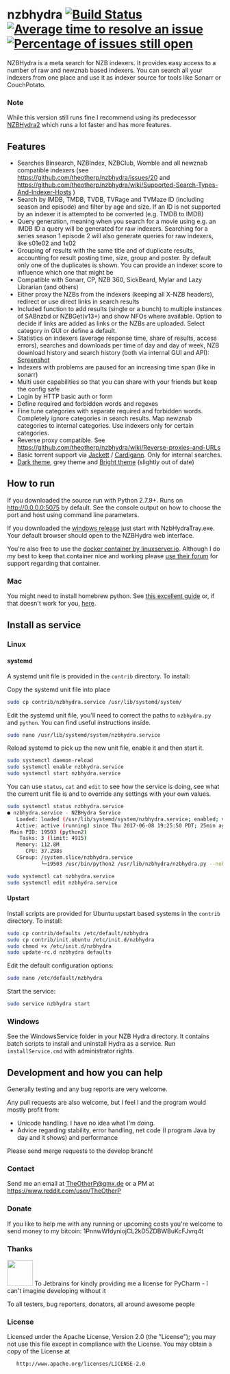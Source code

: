 # nzbhydra  [![Build Status](https://travis-ci.org/theotherp/nzbhydra.svg?branch=master)](https://travis-ci.org/theotherp/nzbhydra) [![Average time to resolve an issue](http://isitmaintained.com/badge/resolution/theotherp/nzbhydra.svg)](http://isitmaintained.com/project/theotherp/nzbhydra "Average time to resolve an issue") [![Percentage of issues still open](http://isitmaintained.com/badge/open/theotherp/nzbhydra.svg)](http://isitmaintained.com/project/theotherp/nzbhydra "Percentage of issues still open")
NZBHydra is a meta search for NZB indexers. It provides easy access to a number of raw and newznab based indexers. You can search all your indexers from one place and use it as indexer source for tools like Sonarr or CouchPotato.

### Note
While this version still runs fine I recommend using its predecessor [NZBHydra2](https://github.com/theotherp/nzbhydra2) which runs a lot faster and has more features.


## Features
* Searches Binsearch, NZBIndex, NZBClub,  Womble and all newznab compatible indexers (see https://github.com/theotherp/nzbhydra/issues/20 and https://github.com/theotherp/nzbhydra/wiki/Supported-Search-Types-And-Indexer-Hosts )
* Search by IMDB, TMDB, TVDB, TVRage and TVMaze ID (including season and episode) and filter by age and size. If an ID is not supported by an indexer it is attempted to be converted (e.g. TMDB to IMDB)
* Query generation, meaning when you search for a movie using e.g. an IMDB ID a query will be generated for raw indexers. Searching for a series season 1 episode 2 will also generate queries for raw indexers, like s01e02 and 1x02
* Grouping of results with the same title and of duplicate results, accounting for result posting time, size, group and poster. By default only one of the duplicates is shown. You can provide an indexer score to influence which one that might be
* Compatible with Sonarr, CP, NZB 360, SickBeard, Mylar and Lazy Librarian (and others)
* Either proxy the NZBs from the indexers (keeping all X-NZB headers), redirect or use direct links in search results
* Included function to add results (single or a bunch) to multiple instances of SABnzbd or NZBGet(v13+) and show NFOs where available. Option to decide if links are added as links or the NZBs are uploaded. Select category in GUI or define a default.
* Statistics on indexers (average response time, share of results, access errors), searches and downloads per time of day and day of week, NZB download history and search history (both via internal GUI and API): [Screenshot](http://i.imgur.com/Xc6URSc.png) 
* Indexers with problems are paused for an increasing time span (like in sonarr)
* Multi user capabilities so that you can share with your friends but keep the config safe
* Login by HTTP basic auth or form
* Define required and forbidden words and regexes
* Fine tune categories with separate required and forbidden words. Completely ignore categories in search results. Map newznab categories to internal categories. Use indexers only for certain categories.
* Reverse proxy compatible. See https://github.com/theotherp/nzbhydra/wiki/Reverse-proxies-and-URLs
* Basic torrent support via [Jackett](https://github.com/Jackett/Jackett) / [Cardigann](https://github.com/cardigann/cardigann/). Only for internal searches.
* [Dark theme](http://imgur.com/a/iCzL0), grey theme and [Bright theme](https://imgur.com/a/lBq9n) (slightly out of date)

##  How to run
If you downloaded the source run with Python 2.7.9+. Runs on http://0.0.0.0:5075 by default. See the console output on how to choose the port and host using command line parameters.

If you downloaded the [windows release](https://github.com/theotherp/nzbhydra-windows-releases) just start with NzbHydraTray.exe. Your default browser should open to the NZBHydra web interface.

You're also free to use the [docker container by linuxserver.io](https://hub.docker.com/r/linuxserver/hydra/). 
Although I do my best to keep that container nice and working please [use their forum](https://forum.linuxserver.io/index.php?threads/support-linuxserver-io-hydra.499/) for support regarding that container.

### Mac
You might need to install homebrew python. See [this excellent guide](https://www.mattgibson.ca/getting-nzbhydra-working-macos-sierra/) or, if that doesn't work for you, [here](https://pay.reddit.com/r/usenet/comments/7blcar/tutorial_ive_just_found_an_easy_way_to_make/).

## Install as service
### Linux
#### systemd
A systemd unit file is provided in the `contrib` directory. To install:

Copy the systemd unit file into place

```sh
sudo cp contrib/nzbhydra.service /usr/lib/systemd/system/
```

Edit the systemd unit file, you'll need to correct the paths to `nzbhydra.py` and `python`. You can find useful instructions inside.

```sh
sudo nano /usr/lib/systemd/system/nzbhydra.service
```

Reload systemd to pick up the new unit file, enable it and then start it.

```sh
sudo systemctl daemon-reload
sudo systemctl enable nzbhydra.service
sudo systemctl start nzbhydra.service
```

You can use `status`, `cat` and `edit` to see how the service is doing, see what the current unit file is and to override any settings with your own values.

```sh
sudo systemctl status nzbhydra.service
● nzbhydra.service - NZBHydra Service
   Loaded: loaded (/usr/lib/systemd/system/nzbhydra.service; enabled; vendor preset: disabled)
   Active: active (running) since Thu 2017-06-08 19:25:50 PDT; 25min ago
 Main PID: 19503 (python2)
    Tasks: 3 (limit: 4915)
   Memory: 112.8M
      CPU: 37.298s
   CGroup: /system.slice/nzbhydra.service
           └─19503 /usr/bin/python2 /usr/lib/nzbhydra/nzbhydra.py --nobrowser --config /etc/nzbhydra/settings.cfg --database /var/lib/nzbhydra/nzbhydra.db

sudo systemctl cat nzbhydra.service
sudo systemctl edit nzbhydra.service
```

#### Upstart
Install scripts are provided for Ubuntu upstart based systems in the `contrib` directory. To install:

```sh
sudo cp contrib/defaults /etc/default/nzbhydra
sudo cp contrib/init.ubuntu /etc/init.d/nzbhydra
sudo chmod +x /etc/init.d/nzbhydra
sudo update-rc.d nzbhydra defaults
```

Edit the default configuration options:

```sh
sudo nano /etc/default/nzbhydra
```

Start the service:

```sh
sudo service nzbhydra start
```

### Windows
See the WindowsService folder in your NZB Hydra directory. It contains batch scripts to install and uninstall Hydra as a service. Run `installService.cmd` with administrator rights.

## Development and how you can help
Generally testing and any bug reports are very welcome.

Any pull requests are also welcome, but I feel I and the program would mostly profit from:
* Unicode handling. I have no idea what I'm doing. 
* Advice regarding stability, error handling, net code (I program Java by day and it shows) and performance

Please send merge requests to the develop branch!

### Contact ###
Send me an email at TheOtherP@gmx.de or a PM at https://www.reddit.com/user/TheOtherP

### Donate ###
If you like to help me with any running or upcoming costs you're welcome to send money to my bitcoin: 1PnnwWfdyniojCL2kD5ZDBWBuKcFJvrq4t

### Thanks ###
<img src="https://github.com/theotherp/nzbhydra/raw/gh-pages/images/logo.png" width="60px"/> To Jetbrains for kindly providing me a license for PyCharm - I can't imagine developing without it

To all testers, bug reporters, donators, all around awesome people

### License ###
   Licensed under the Apache License, Version 2.0 (the "License");
   you may not use this file except in compliance with the License.
   You may obtain a copy of the License at

       http://www.apache.org/licenses/LICENSE-2.0
